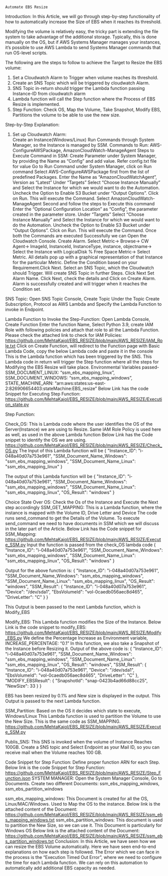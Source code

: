 																												Automate EBS Resize
Introduction:
In this Article, we will go through step-by-step functionality of how to automatically increase the Size of EBS when it reaches its threshold.

Modifying the volume is relatively easy, the tricky part is extending the file system to take advantage of the additional storage. Typically, this is done manually on the OS, but if AWS Systems Manager manages your instances, it’s possible to use AWS Lambda to send Systems Manager commands that run OS-level scripts.

The following are the steps to follow to achieve the Target to Resize the EBS volume:
1. Set a Cloudwatch Alarm to Trigger when volume reaches its threshold.
2. Create an SNS Topic which will be triggered by cloudwatch Alarm.
3. SNS Topic in-return should trigger the Lambda function passing Instance-ID from cloudwatch alarm
4. Lambda function will call the Step function where the Process of EBS Resize is implemented.
5. Step Function: Check OS, Map the Volume, Take Snapshot, Modify EBS, Partitions the volume to be able to use the new size.

Step-by-Step Explanation:
1. Set up Cloudwatch Alarm:  
	Create an Instance(Windows/Linux)
	Run Commands through System Manager, so the Instance is managed by SSM.
		Commands to Run: AWS-ConfigureAWSPackage, AmazonCloudWatch-ManageAgent
	Steps to Execute Command in SSM:
		Create Parameter under System Manager, by providing the Name as “Config” and add value. Refer config.txt file for value
		Go to Run Command under System Manager, click on Run command Select AWS-ConfigureAWSPackage first from the list of predefined Packages.
		Enter the Name as “AmazonCloudWatchAgent”, Version as “Latest”
Under “Targets” Select “Choose Instance Manually” and Select the Instance for which we would want to do the Automation.
Uncheck the Option to Enable S3 Bucket under “Output Options”. 
Click on Run. This will execute the Command.
Select AmazonCloudWatch-ManageAgent Second and follow the steps to Execute this command
Enter the “Optional Configuration Location” as “Config”, the parameter created in the parameter store.
Under “Targets” Select “Choose Instance Manually” and Select the Instance for which we would want to do the Automation.
Uncheck the Option to Enable S3 Bucket under “Output Options”. 
Click on Run. This will execute the Command.
Once both the Commands are executed Successfully we can Open the Cloudwatch Console. Create Alarm.
Select Metric-> Browse-> CW Agent-> ImageId, InstanceId, InstanceType, instance, objectname-> Select the Instance with LogicalDisk % Free Space Metric-> Select Metric.
All details pop up with a graphical representation of that Instance for the particular Metric.
Define the Condition based on your Requirement.Click Next.
Select an SNS Topic, which the Cloudwatch should Trigger. Will create SNS Topic in further Steps. Click Next
Set Alarm Name. Click Next, check the details and Click on Create Alarm. Alarm is successfully created and will trigger when it reaches the Condition set.

SNS Topic:
Open SNS Topic Console, Create Topic
Under the Topic Create Subscription, Protocol as AWS Lambda and Specify the Lambda Function to invoke in Endpoint.

Lambda Function to Invoke the Step-Function:
Open Lambda Console, Create Function
Enter the function Name, Select Python 3.9, create IAM Role with following policies and attach that role to all the Lambda Function. Please check the attached link to check for IAM Policies:
https://github.com/MehtaKajol/EBS_RESIZE/blob/main/AWS_RESIZE/IAM_Role.txt 
Click on Create Function, will redirect to the Function page with Basic Lambda Code, copy the below Lambda code and paste it in the console
This is the Lambda function which has been triggered by the SNS.
This Lambda code in return will trigger the Step function where all the steps for Modifying the EBS Resize will take place.
Environmental Variables passed- SSM_DOCUMENT_LINUX: “ssm_ebs_mapping_linux”, SSM_DOCUMENT_WINDOWS: “ssm_ebs_mapping_windows”, STATE_MACHINE_ARN: “arn:aws:states:us-east-2:826906654403:stateMachine:EBS_resize”
Below Link has the code Snippet for Executing Step Function: 
https://github.com/MehtaKajol/EBS_RESIZE/blob/main/AWS_RESIZE/Execution_state.py 





























Step Function:




Check_OS:
This is Lambda code where the user identifies the OS of the Server(Instance) we are using to Resize.
Same IAM Role Policy is used here as well, as used in the above Lambda function
Below Link has the Code snippet to identify the OS we are using.
https://github.com/MehtaKajol/EBS_RESIZE/blob/main/AWS_RESIZE/Check_OS.py 
The Input of this Lambda function will be 
{
  "Instance_ID": "i-048a40d07a753e961",
  "SSM_Document_Name_Windows": "ssm_ebs_mapping_windows",
  "SSM_Document_Name_Linux": "ssm_ebs_mapping_linux"
}


The output of this Lambda function will be 
{
  "Instance_ID": "i-048a40d07a753e961",
  "SSM_Document_Name_Windows": "ssm_ebs_mapping_windows",
  "SSM_Document_Name_Linux": "ssm_ebs_mapping_linux",
  "OS_Result": "windows"
}

Choice State Over OS:
Check the Os of the Instance and Execute the Next step accordingly
SSM_GET_MAPPING:
This is a Lambda function, where the instance is mapped with the Volume ID, Drive Letter and Device
The code runs send_command to get the Details of the Volume. To execute send_command we need to have documents in SSM which we will discuss in the later part of the Article.
Below Link has the Code snippet for SSM_Mapping:
https://github.com/MehtaKajol/EBS_RESIZE/blob/main/AWS_RESIZE/Execute_SSM.py 
Input the function is passed from the check_OS lambda code
{
  "Instance_ID": "i-048a40d07a753e961",
  "SSM_Document_Name_Windows": "ssm_ebs_mapping_windows",
  "SSM_Document_Name_Linux": "ssm_ebs_mapping_linux",
  "OS_Result": "windows"
}



Output for the above function is:
{
  "Instance_ID": "i-048a40d07a753e961",
  "SSM_Document_Name_Windows": "ssm_ebs_mapping_windows",
  "SSM_Document_Name_Linux": "ssm_ebs_mapping_linux",
  "OS_Result": "windows",
  "SSM_Result": {
    "Instance_ID": "i-048a40d07a753e961",
    "Device": "/dev/sda1",
    "EbsVolumeId": "vol-0caedb056aec8d465",
    "DriveLetter": "C"
  }
}


This Output is been passed to the next Lambda function, which is Modify_EBS

Modify_EBS:
This Lambda function modifies the Size of the Instance.
Below Link is the code snippet to modify_EBS:
https://github.com/MehtaKajol/EBS_RESIZE/blob/main/AWS_RESIZE/Modify_EBS.py 
We define the Percentage Increase as Environment variable, INCREASE_PERCENTAGE: “0.1”
In this function, we also take a Snapshot of the Instance before Resizing it.
Output of the above code is:
{
  "Instance_ID": "i-048a40d07a753e961",
  "SSM_Document_Name_Windows": "ssm_ebs_mapping_windows",
  "SSM_Document_Name_Linux": "ssm_ebs_mapping_linux",
  "OS_Result": "windows",
  "SSM_Result": {
    "Instance_ID": "i-048a40d07a753e961",
    "Device": "/dev/sda1",
    "EbsVolumeId": "vol-0caedb056aec8d465",
    "DriveLetter": "C"
  },
  "MODIFY_EBSResult": {
    "SnapshotId": "snap-0423b4ad66d88cc25",
    "NewSize": 33
  }
}


EBS has been resized by 0.1% and New size is displayed in the output.
This Output is passed to the next Lambda function.

SSM_Partition:
Based on the OS it decides which state to execute, Windows/Linux
This Lambda function is used to partition the Volume to use the New Size.
This is the same code as SSM_MAPPING.
https://github.com/MehtaKajol/EBS_RESIZE/blob/main/AWS_RESIZE/Execute_SSM.py 

Publis_SNS:
This SNS is invoked when the volume of Instance Reaches 100GB.
Create a SNS topic and Select Endpoint as your Mail ID, so you can receive mail when the Volume reaches 100 GB.

Code Snippet for Step Function:
Define proper function ARN for each Step.
Below link is the code Snippet for Step Function:
https://github.com/MehtaKajol/EBS_RESIZE/blob/main/AWS_RESIZE/Step_Function.json 
SYSTEM MANAGER:
Open the System Manager Console, Go to Documents.
Create two different Documents: ssm_ebs_mapping_windows, ssm_ebs_partition_windows

ssm_ebs_mapping_windows: This Document is created for all the OS, Linux/MAC/Windows. Used to Map the OS to the instance.
Below link is the attached content of the Document:
https://github.com/MehtaKajol/EBS_RESIZE/blob/main/AWS_RESIZE/ssm_ebs_mapping_windows.txt 
ssm_ebs_partition_windows: This document is used to partition the New Size, so we can use it. This Document is particularly for Windows OS
Below link is the attached content of the Document:
https://github.com/MehtaKajol/EBS_RESIZE/blob/main/AWS_RESIZE/ssm_ebs_partition_windows.txt 
Conclusion:
In this Article, we have seen how we can resize the EBS Volume automatically. Here we have seen end-to-end explanations on how each step is followed. 
The Error which we can face in the process is the “Execution Timed Out Error”, where we need to configure the time for each Lambda function. We can rely on this automation to automatically add additional EBS capacity as needed.
